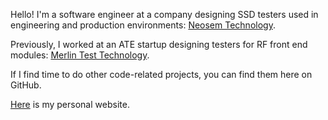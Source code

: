 Hello! I'm a software engineer at a company designing SSD testers used in engineering and production environments: [Neosem Technology](www.neosem.com).

Previously, I worked at an ATE startup designing testers for RF front end modules: [Merlin Test Technology](www.merlintest.com).

If I find time to do other code-related projects, you can find them here on GitHub.

[Here](https://eridgraves.github.io/) is my personal website.
